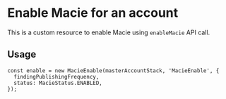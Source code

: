 # Enable Macie for an account

This is a custom resource to enable Macie using `enableMacie` API call.

## Usage

    const enable = new MacieEnable(masterAccountStack, 'MacieEnable', {
      findingPublishingFrequency,
      status: MacieStatus.ENABLED,
    });

